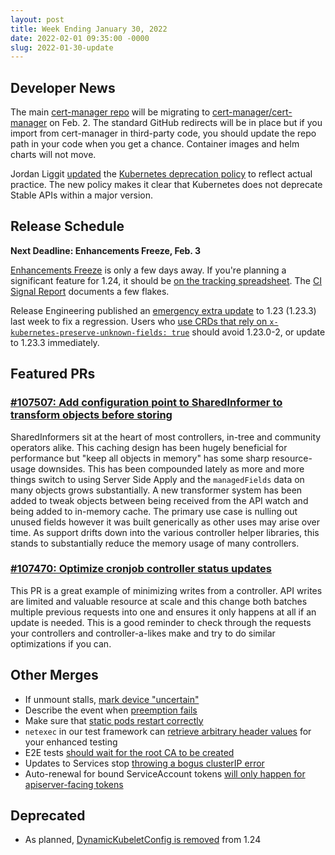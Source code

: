 ```yaml
---
layout: post
title: Week Ending January 30, 2022
date: 2022-02-01 09:35:00 -0000
slug: 2022-01-30-update
---
```


## Developer News

The main [cert-manager repo](https://github.com/jetstack/cert-manager) will be migrating to [cert-manager/cert-manager](https://github.com/cert-manager/cert-manager) on Feb. 2.  The standard GitHub redirects will be in place but if you import from cert-manager in third-party code, you should update the repo path in your code when you get a chance. Container images and helm charts will not move.

Jordan Liggit [updated](https://github.com/kubernetes/website/pull/31389) the [Kubernetes deprecation policy](https://kubernetes.io/docs/reference/using-api/deprecation-policy/) to reflect actual practice.  The new policy makes it clear that Kubernetes does not deprecate Stable APIs within a major version.

## Release Schedule

**Next Deadline: Enhancements Freeze, Feb. 3**

[Enhancements Freeze](https://groups.google.com/a/kubernetes.io/g/dev/c/usQ00XR6eYs) is only a few days away.  If you're planning a significant feature for 1.24, it should be [on the tracking spreadsheet](https://bit.ly/k8s124-enhancements).  The [CI Signal Report](https://groups.google.com/a/kubernetes.io/g/dev/c/G5WkPuOPy14) documents a few flakes.

Release Engineering published an [emergency extra update](https://github.com/kubernetes/kubernetes/blob/master/CHANGELOG/CHANGELOG-1.23.md) to 1.23 (1.23.3) last week to fix a regression. Users who [use CRDs that rely on `x-kubernetes-preserve-unknown-fields: true`](https://github.com/kubernetes/kubernetes/pull/107688) should avoid 1.23.0-2, or update to 1.23.3 immediately.

## Featured PRs

### [#107507: Add configuration point to SharedInformer to transform objects before storing](https://github.com/kubernetes/kubernetes/pull/107507)

SharedInformers sit at the heart of most controllers, in-tree and community operators alike. This caching design has been hugely beneficial for performance but "keep all objects in memory" has some sharp resource-usage downsides. This has been compounded lately as more and more things switch to using Server Side Apply and the `managedFields` data on many objects grows substantially. A new transformer system has been added to tweak objects between being received from the API watch and being added to in-memory cache. The primary use case is nulling out unused fields however it was built generically as other uses may arise over time. As support drifts down into the various controller helper libraries, this stands to substantially reduce the memory usage of many controllers.

### [#107470: Optimize cronjob controller status updates](https://github.com/kubernetes/kubernetes/pull/107470)

This PR is a great example of minimizing writes from a controller. API writes are limited and valuable resource at scale and this change both batches multiple previous requests into one and ensures it only happens at all if an update is needed. This is a good reminder to check through the requests your controllers and controller-a-likes make and try to do similar optimizations if you can.

## Other Merges

* If unmount stalls, [mark device "uncertain"](https://github.com/kubernetes/kubernetes/pull/107789)
* Describe the event when [preemption fails](https://github.com/kubernetes/kubernetes/pull/107775)
* Make sure that [static pods restart correctly](https://github.com/kubernetes/kubernetes/pull/107695)
* `netexec` in our test framework can [retrieve arbitrary header values](https://github.com/kubernetes/kubernetes/pull/107796) for your enhanced testing
* E2E tests [should wait for the root CA to be created](https://github.com/kubernetes/kubernetes/pull/107763)
* Updates to Services stop [throwing a bogus clusterIP error](https://github.com/kubernetes/kubernetes/pull/107847)
* Auto-renewal for bound ServiceAccount tokens [will only happen for apiserver-facing tokens](https://github.com/kubernetes/kubernetes/pull/105954)

## Deprecated

* As planned, [DynamicKubeletConfig is removed](https://github.com/kubernetes/kubernetes/pull/106932) from 1.24
